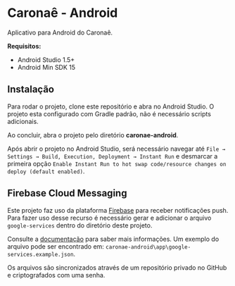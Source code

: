 ﻿# Caronaê - Android

Aplicativo para Android do Caronaê.

**Requisitos:**

* Android Studio 1.5+
* Android Min SDK 15

## Instalação

Para rodar o projeto, clone este repositório e abra no Android Studio.
O projeto esta configurado com Gradle padrão, não é necessário scripts adicionais.

Ao concluir, abra o projeto pelo diretório **caronae-android**.

Após abrir o projeto no Android Studio, será necessário navegar até `File → Settings → Build, Execution, Deployment → Instant Run` e desmarcar a primeira opção `Enable Instant Run to hot swap code/resource changes on deploy (default enabled)`.

## Firebase Cloud Messaging

Este projeto faz uso da plataforma [Firebase](https://firebase.google.com/) para receber notificações push. Para fazer uso desse recurso é necessário gerar e adicionar o arquivo `google-services` dentro do diretório deste projeto.

Consulte a [documentação](https://firebase.google.com/docs/android) para saber mais informações. Um exemplo do arquivo pode ser encontrado em: `caronae-android\app\google-services.example.json`.

Os arquivos são sincronizados através de um repositório privado no GitHub e criptografados com uma senha.
